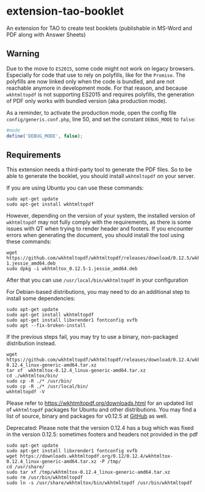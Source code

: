 extension-tao-booklet
=====================

An extension for TAO to create test booklets (publishable in MS-Word and PDF along with Answer Sheets)

## Warning
Due to the move to `ES2015`, some code might not work on legacy browsers. 
Especially for code that use to rely on polyfills, like for the `Promise`.
The polyfills are now linked only when the code is bundled, and are not reachable anymore in development mode.
For that reason, and because `wkhtmltopdf` is not supporting ES2015 and requires polyfills,
the generation of PDF only works with bundled version (aka production mode).

As a reminder, to activate the production mode, open the config file `config/generis.conf.php`, line 50,
and set the constant `DEBUG_MODE` to `false`:
```php
#mode
define('DEBUG_MODE', false);
```

## Requirements

This extension needs a third-party tool to generate the PDF files.
So to be able to generate the booklet, you should install `wkhtmltopdf` on your server.

If you are using Ubuntu you can use these commands:

```
sudo apt-get update
sudo apt-get install wkhtmltopdf
```

However, depending on the version of your system, the installed version of `wkhtmltopdf` may
not fully comply with the requirements, as there is some issues with QT when trying to render
header and footers. If you encounter errors when generating the document, you should install
the tool using these commands:

```
wget https://github.com/wkhtmltopdf/wkhtmltopdf/releases/download/0.12.5/wkhtmltox_0.12.5-1.jessie_amd64.deb
sudo dpkg -i wkhtmltox_0.12.5-1.jessie_amd64.deb
```
After that you can use `/usr/local/bin/wkhtmltopdf` in your configuration

For Debian-based distributions, you may need to do an additional step to install some
dependencies:

```
sudo apt-get update
sudo apt-get install wkhtmltopdf
sudo apt-get install libxrender1 fontconfig xvfb
sudo apt --fix-broken-install
```

If the previous steps fail, you may try to use a binary, non-packaged distribution instead.

```
wget https://github.com/wkhtmltopdf/wkhtmltopdf/releases/download/0.12.4/wkhtmltox-0.12.4_linux-generic-amd64.tar.xz
tar xf  wkhtmltox-0.12.4_linux-generic-amd64.tar.xz
cd ./wkhtmltox/bin/
sudo cp -R ./* /usr/bin/
sudo cp -R ./* /usr/local/bin/
wkhtmltopdf -V
```

Please refer to https://wkhtmltopdf.org/downloads.html for an updated list of
`wkhtmltopdf` packages for Ubuntu and other distributions. You may find a list of
source, binary and packages for v0.12.5 at [GitHub](https://github.com/wkhtmltopdf/wkhtmltopdf/releases/tag/0.12.5) as well.

Deprecated:
Please note that the version 0.12.4 has a bug which was fixed in the version 0.12.5: sometimes footers and headers not provided in the pdf

```
sudo apt-get update
sudo apt-get install libxrender1 fontconfig xvfb
wget https://downloads.wkhtmltopdf.org/0.12/0.12.4/wkhtmltox-0.12.4_linux-generic-amd64.tar.xz -P /tmp/
cd /usr/share/
sudo tar xf /tmp/wkhtmltox-0.12.4_linux-generic-amd64.tar.xz
sudo rm /usr/bin/wkhtmltopdf
sudo ln -s /usr/share/wkhtmltox/bin/wkhtmltopdf /usr/bin/wkhtmltopdf
```
